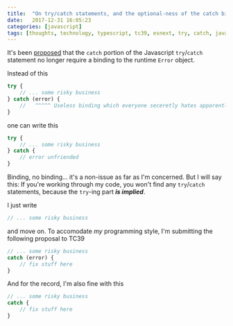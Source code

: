 ```yaml
---
title:  "On try/catch statements, and the optional-ness of the catch binding"
date:   2017-12-31 16:05:23
categories: [javascript]
tags: [thoughts, technology, typescript, tc39, esnext, try, catch, javascript]
---
```


It's been [proposed][PROPOSAL] that the `catch` portion of the Javascript `try`/`catch` statement no longer require a binding to the runtime `Error` object.

Instead of this
```js
try {
    // ... some risky business
} catch (error) {
    //   ^^^^^ Useless binding which everyone seceretly hates apparently
}
```

one can write this
```js
try {
    // ... some risky business
} catch {
    // error unfriended
}
```

Binding, no binding... it's a non-issue as far as I'm concerned. But I will say this: If you're working through my code, you won't find any `try`/`catch` statements, because the `try`-ing part **_is implied_**. 

I just write
```js
// ... some risky business
```
and move on. To accomodate _my_ programming style, I'm submitting the following proposal to TC39
```js
// ... some risky business
catch (error) {
    // fix stuff here
}
```

And for the record, I'm also fine with this
```js
// ... some risky business
catch {
    // fix stuff here
}
```

[PROPOSAL]: https://github.com/tc39/proposal-optional-catch-binding